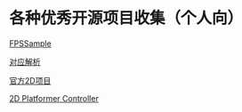 # 各种优秀开源项目收集（个人向）

[FPSSample](https://github.com/Unity-Technologies/FPSSample)

[对应解析](https://zhuanlan.zhihu.com/p/110802975)

[官方2D项目](https://assetstore.unity.com/packages/essentials/tutorial-projects/dragon-crashers-2d-sample-project-190721)

[2D Platformer Controller](https://github.com/SebLague/2DPlatformer-Tutorial)